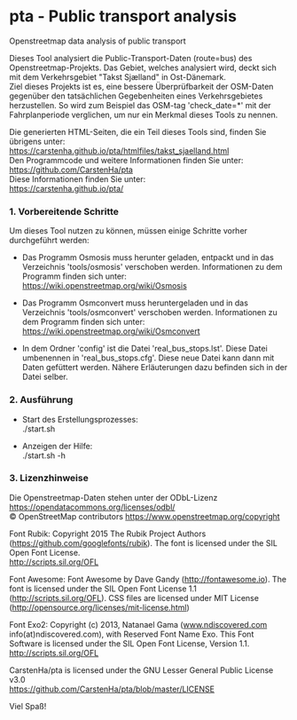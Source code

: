 # pta - Public transport analysis
Openstreetmap data analysis of public transport

Dieses Tool analysiert die Public-Transport-Daten (route=bus) des Openstreetmap-Projekts. Das Gebiet, welches analysiert wird, deckt sich mit dem Verkehrsgebiet "Takst Sjælland" in Ost-Dänemark.  
Ziel dieses Projekts ist es, eine bessere Überprüfbarkeit der OSM-Daten gegenüber den tatsächlichen Gegebenheiten eines Verkehrsgebietes herzustellen. So wird zum Beispiel das OSM-tag 'check_date=*' mit der Fahrplanperiode verglichen, um nur ein Merkmal dieses Tools zu nennen.

Die generierten HTML-Seiten, die ein Teil dieses Tools sind, finden Sie übrigens unter:  
https://carstenha.github.io/pta/htmlfiles/takst_sjaelland.html  
Den Programmcode und weitere Informationen finden Sie unter:  
https://github.com/CarstenHa/pta  
Diese Informationen finden Sie unter:  
https://carstenha.github.io/pta/

### 1. Vorbereitende Schritte

Um dieses Tool nutzen zu können, müssen einige Schritte vorher durchgeführt werden:

* Das Programm Osmosis muss herunter geladen, entpackt und in das Verzeichnis 'tools/osmosis' verschoben werden. Informationen zu dem Programm finden sich unter:  
https://wiki.openstreetmap.org/wiki/Osmosis

* Das Programm Osmconvert muss heruntergeladen und in das Verzeichnis 'tools/osmconvert' verschoben werden. Informationen zu dem Programm finden sich unter:  
https://wiki.openstreetmap.org/wiki/Osmconvert

* In dem Ordner 'config' ist die Datei 'real_bus_stops.lst'. Diese Datei umbenennen in 'real_bus_stops.cfg'. Diese neue Datei kann dann mit Daten gefüttert werden. Nähere Erläuterungen dazu befinden sich in der Datei selber.

### 2. Ausführung

* Start des Erstellungsprozesses:  
    ./start.sh

* Anzeigen der Hilfe:  
    ./start.sh -h

### 3. Lizenzhinweise

Die Openstreetmap-Daten stehen unter der ODbL-Lizenz https://opendatacommons.org/licenses/odbl/  
© OpenStreetMap contributors https://www.openstreetmap.org/copyright

Font Rubik: Copyright 2015 The Rubik Project Authors (https://github.com/googlefonts/rubik). The font is licensed under the SIL Open Font License.  
http://scripts.sil.org/OFL

Font Awesome: Font Awesome by Dave Gandy (http://fontawesome.io). The font is licensed under the SIL Open Font License 1.1 (http://scripts.sil.org/OFL). CSS files are licensed under MIT License (http://opensource.org/licenses/mit-license.html)

Font Exo2: Copyright (c) 2013, Natanael Gama (www.ndiscovered.com info(at)ndiscovered.com), with Reserved Font Name Exo. This Font Software is licensed under the SIL Open Font License, Version 1.1. http://scripts.sil.org/OFL

CarstenHa/pta is licensed under the GNU Lesser General Public License v3.0  
https://github.com/CarstenHa/pta/blob/master/LICENSE



Viel Spaß!

